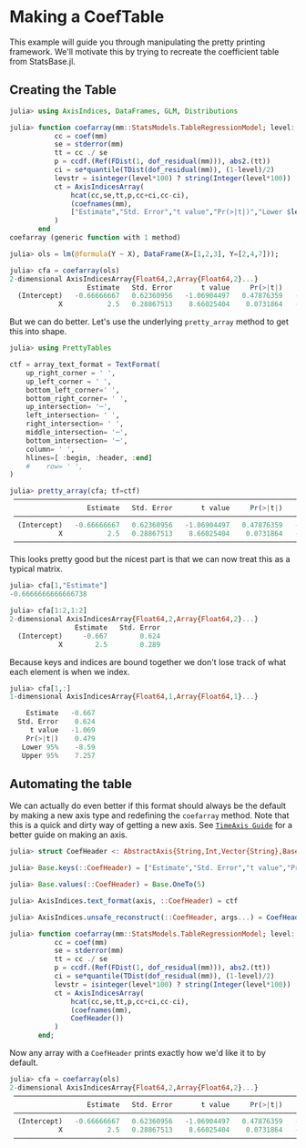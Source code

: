 # Making a CoefTable

This example will guide you through manipulating the pretty printing framework.
We'll motivate this by trying to recreate the coefficient table from StatsBase.jl.

## Creating the Table 
```julia
julia> using AxisIndices, DataFrames, GLM, Distributions

julia> function coefarray(mm::StatsModels.TableRegressionModel; level::Real=0.95)
           cc = coef(mm)
           se = stderror(mm)
           tt = cc ./ se
           p = ccdf.(Ref(FDist(1, dof_residual(mm))), abs2.(tt))
           ci = se*quantile(TDist(dof_residual(mm)), (1-level)/2)
           levstr = isinteger(level*100) ? string(Integer(level*100)) : string(level*100)
           ct = AxisIndicesArray(
               hcat(cc,se,tt,p,cc+ci,cc-ci),
               (coefnames(mm),
               ["Estimate","Std. Error","t value","Pr(>|t|)","Lower $levstr%","Upper $levstr%"])
           )
       end
coefarray (generic function with 1 method)

julia> ols = lm(@formula(Y ~ X), DataFrame(X=[1,2,3], Y=[2,4,7]));

julia> cfa = coefarray(ols)
2-dimensional AxisIndicesArray{Float64,2,Array{Float64,2}...}
                   Estimate   Std. Error       t value     Pr(>|t|)     Lower 95%    Upper 95%
  (Intercept)   -0.66666667   0.62360956   -1.06904497   0.47876359   -8.59037747   7.25704413
            X           2.5   0.28867513    8.66025404    0.0731864   -1.16796536   6.16796536

```

But we can do better. Let's use the underlying `pretty_array` method to get this into shape.
```julia
julia> using PrettyTables

ctf = array_text_format = TextFormat(
    up_right_corner = ' ',
    up_left_corner = ' ',
    bottom_left_corner=' ',
    bottom_right_corner= ' ',
    up_intersection= '─',
    left_intersection= ' ',
    right_intersection= ' ',
    middle_intersection= '─',
    bottom_intersection= '─',
    column= ' ',
    hlines=[ :begin, :header, :end]
    #    row= ' ',
)

julia> pretty_array(cfa; tf=ctf)
 ──────────────────────────────────────────────────────────────────────────────────────────────
                   Estimate   Std. Error       t value     Pr(>|t|)     Lower 95%    Upper 95%
 ──────────────────────────────────────────────────────────────────────────────────────────────
  (Intercept)   -0.66666667   0.62360956   -1.06904497   0.47876359   -8.59037747   7.25704413
            X           2.5   0.28867513    8.66025404    0.0731864   -1.16796536   6.16796536
 ──────────────────────────────────────────────────────────────────────────────────────────────
```

This looks pretty good but the nicest part is that we can now treat this as a typical matrix.
```julia
julia> cfa[1,"Estimate"]
-0.6666666666666738

julia> cfa[1:2,1:2]
2-dimensional AxisIndicesArray{Float64,2,Array{Float64,2}...}
                Estimate   Std. Error
  (Intercept)     -0.667        0.624
            X        2.5        0.289
```

Because keys and indices are bound together we don't lose track of what each element is when we index.
```julia
julia> cfa[1,:]
1-dimensional AxisIndicesArray{Float64,1,Array{Float64,1}...}

    Estimate   -0.667
  Std. Error    0.624
     t value   -1.069
    Pr(>|t|)    0.479
   Lower 95%    -8.59
   Upper 95%    7.257

```

## Automating the table

We can actually do even better if this format should always be the default by making a new axis type and redefining the `coefarray` method.
Note that this is a quick and dirty way of getting a new axis.
See [`TimeAxis Guide`](@ref) for a better guide on making an axis.
```julia
julia> struct CoefHeader <: AbstractAxis{String,Int,Vector{String},Base.OneTo{Int}} end

julia> Base.keys(::CoefHeader) = ["Estimate","Std. Error","t value","Pr(>|t|)","Lower 95%","Upper 95%"]

julia> Base.values(::CoefHeader) = Base.OneTo(5)

julia> AxisIndices.text_format(axis, ::CoefHeader) = ctf

julia> AxisIndices.unsafe_reconstruct(::CoefHeader, args...) = CoefHeader()

julia> function coefarray(mm::StatsModels.TableRegressionModel; level::Real=0.95)
           cc = coef(mm)
           se = stderror(mm)
           tt = cc ./ se
           p = ccdf.(Ref(FDist(1, dof_residual(mm))), abs2.(tt))
           ci = se*quantile(TDist(dof_residual(mm)), (1-level)/2)
           levstr = isinteger(level*100) ? string(Integer(level*100)) : string(level*100)
           ct = AxisIndicesArray(
               hcat(cc,se,tt,p,cc+ci,cc-ci),
               (coefnames(mm),
               CoefHeader())
           )
       end;
```

Now any array with a `CoefHeader` prints exactly how we'd like it to by default.
```julia
julia> cfa = coefarray(ols)
2-dimensional AxisIndicesArray{Float64,2,Array{Float64,2}...}
 ──────────────────────────────────────────────────────────────────────────────────────────────
                   Estimate   Std. Error       t value     Pr(>|t|)     Lower 95%    Upper 95%
 ──────────────────────────────────────────────────────────────────────────────────────────────
  (Intercept)   -0.66666667   0.62360956   -1.06904497   0.47876359   -8.59037747   7.25704413
            X           2.5   0.28867513    8.66025404    0.0731864   -1.16796536   6.16796536
 ──────────────────────────────────────────────────────────────────────────────────────────────
 ```

